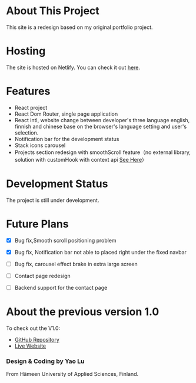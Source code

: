 # About This Project

This site is a redesign based on my original portfolio project.

# Hosting

The site is hosted on Netlify. You can check it out [here](https://tecjojo.netlify.app/).


# Features

- React project
- React Dom Router, single page application 
- React intl, website change between developer's three language english, finnish and chinese base on the browser's language setting and user's selection.
- Notification bar for the development status
- Stack icons carousel
- Projects section redesign with smoothScroll feature（no external library, solution with customHook with context api [See Here](https://github.com/TecJoJo/MyResumeSiteV2.0/blob/main/src/hooks/useTargetDiv.js)）

# Development Status

The project is still under development.

# Future Plans


- [x] Bug fix,Smooth scroll positioning problem  
- [x] Bug fix, Notification bar not able to placed right under the fixed navbar  
- [ ] Bug fix, carousel effect brake in extra large screen  
- [ ] Contact page redesign
- [ ] Backend support for the contact page


# About the previous version 1.0
To check out the V1.0:
- [GitHub Repository](https://github.com/TecJoJo/MyReactResumeWebsite)
- [Live Website](https://welcome-to-yao-website.netlify.app/)

### Design & Coding by Yao Lu
From Hämeen University of Applied Sciences, Finland.